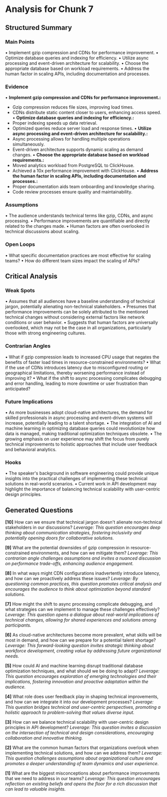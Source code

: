 # Analysis for Chunk 7

## Structured Summary

### Main Points
• Implement gzip compression and CDNs for performance improvement.
• Optimize database queries and indexing for efficiency.
• Utilize async processing and event-driven architecture for scalability.
• Choose the appropriate database based on workload requirements.
• Address the human factor in scaling APIs, including documentation and processes.

### Evidence
• **Implement gzip compression and CDNs for performance improvement.:**
  - Gzip compression reduces file sizes, improving load times.
  - CDNs distribute static content closer to users, enhancing access speed.
• **Optimize database queries and indexing for efficiency.:**
  - Proper indexing speeds up data retrieval.
  - Optimized queries reduce server load and response times.
• **Utilize async processing and event-driven architecture for scalability.:**
  - Async processing allows for handling multiple operations simultaneously.
  - Event-driven architecture supports dynamic scaling as demand changes.
• **Choose the appropriate database based on workload requirements.:**
  - Moved analytics workload from PostgreSQL to ClickHouse.
  - Achieved a 10x performance improvement with ClickHouse.
• **Address the human factor in scaling APIs, including documentation and processes.:**
  - Proper documentation aids team onboarding and knowledge sharing.
  - Code review processes ensure quality and maintainability.

### Assumptions
• The audience understands technical terms like gzip, CDNs, and async processing.
• Performance improvements are quantifiable and directly related to the changes made.
• Human factors are often overlooked in technical discussions about scaling.

### Open Loops
• What specific documentation practices are most effective for scaling teams?
• How do different team sizes impact the scaling of APIs?

## Critical Analysis

### Weak Spots
• Assumes that all audiences have a baseline understanding of technical jargon, potentially alienating non-technical stakeholders.
• Presumes that performance improvements can be solely attributed to the mentioned technical changes without considering external factors like network conditions or user behavior.
• Suggests that human factors are universally overlooked, which may not be the case in all organizations, particularly those with strong engineering cultures.

### Contrarian Angles
• What if gzip compression leads to increased CPU usage that negates the benefits of faster load times in resource-constrained environments?
• What if the use of CDNs introduces latency due to misconfigured routing or geographical limitations, thereby worsening performance instead of improving it?
• What if the shift to async processing complicates debugging and error handling, leading to more downtime or user frustration than anticipated?

### Future Implications
• As more businesses adopt cloud-native architectures, the demand for skilled professionals in async processing and event-driven systems will increase, potentially leading to a talent shortage.
• The integration of AI and machine learning in optimizing database queries could revolutionize how data is managed, making traditional optimization techniques obsolete.
• The growing emphasis on user experience may shift the focus from purely technical improvements to holistic approaches that include user feedback and behavioral analytics.

### Hooks
• The speaker's background in software engineering could provide unique insights into the practical challenges of implementing these technical solutions in real-world scenarios.
• Current work in API development may highlight the importance of balancing technical scalability with user-centric design principles.

## Generated Questions

**[10]** How can we ensure that technical jargon doesn't alienate non-technical stakeholders in our discussions?
*Leverage: This question encourages deep thinking about communication strategies, fostering inclusivity and potentially opening doors for collaborative solutions.*

**[9]** What are the potential downsides of gzip compression in resource-constrained environments, and how can we mitigate them?
*Leverage: This contrarian angle challenges assumptions and invites a nuanced discussion on performance trade-offs, enhancing audience engagement.*

**[8]** In what ways might CDN configurations inadvertently introduce latency, and how can we proactively address these issues?
*Leverage: By questioning common practices, this question promotes critical analysis and encourages the audience to think about optimization beyond standard solutions.*

**[7]** How might the shift to async processing complicate debugging, and what strategies can we implement to manage these challenges effectively?
*Leverage: This question opens a dialogue about real-world implications of technical changes, allowing for shared experiences and solutions among participants.*

**[6]** As cloud-native architectures become more prevalent, what skills will be most in demand, and how can we prepare for a potential talent shortage?
*Leverage: This forward-looking question invites strategic thinking about workforce development, creating value by addressing future organizational needs.*

**[5]** How could AI and machine learning disrupt traditional database optimization techniques, and what should we be doing to adapt?
*Leverage: This question encourages exploration of emerging technologies and their implications, fostering innovation and proactive adaptation within the audience.*

**[4]** What role does user feedback play in shaping technical improvements, and how can we integrate it into our development processes?
*Leverage: This question bridges technical and user-centric perspectives, promoting a holistic approach to problem-solving that values diverse input.*

**[3]** How can we balance technical scalability with user-centric design principles in API development?
*Leverage: This question invites a discussion on the intersection of technical and design considerations, encouraging collaboration and innovative thinking.*

**[2]** What are the common human factors that organizations overlook when implementing technical solutions, and how can we address them?
*Leverage: This question challenges assumptions about organizational culture and promotes a deeper understanding of team dynamics and user experience.*

**[1]** What are the biggest misconceptions about performance improvements that we need to address in our teams?
*Leverage: This question encourages reflection on existing beliefs and opens the floor for a rich discussion that can lead to valuable insights.*

